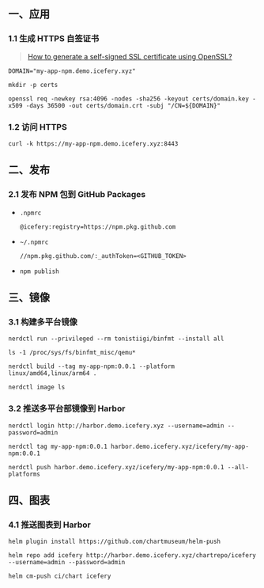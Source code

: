 ## 一、应用

### 1.1 生成 HTTPS 自签证书

> [How to generate a self-signed SSL certificate using OpenSSL?](https://stackoverflow.com/questions/10175812/how-to-generate-a-self-signed-ssl-certificate-using-openssl)

```shell
DOMAIN="my-app-npm.demo.icefery.xyz"

mkdir -p certs

openssl req -newkey rsa:4096 -nodes -sha256 -keyout certs/domain.key -x509 -days 36500 -out certs/domain.crt -subj "/CN=${DOMAIN}"
```

### 1.2 访问 HTTPS

```shell
curl -k https://my-app-npm.demo.icefery.xyz:8443
```

## 二、发布

### 2.1 发布 NPM 包到 GitHub Packages

- `.npmrc`

  ```shell
  @icefery:registry=https://npm.pkg.github.com
  ```

- `~/.npmrc`

  ```shell
  //npm.pkg.github.com/:_authToken=<GITHUB_TOKEN>
  ```

- `npm publish`

## 三、镜像

### 3.1 构建多平台镜像

```shell
nerdctl run --privileged --rm tonistiigi/binfmt --install all

ls -1 /proc/sys/fs/binfmt_misc/qemu*

nerdctl build --tag my-app-npm:0.0.1 --platform linux/amd64,linux/arm64 .

nerdctl image ls
```

### 3.2 推送多平台部镜像到 Harbor

```shell
nerdctl login http://harbor.demo.icefery.xyz --username=admin --password=admin

nerdctl tag my-app-npm:0.0.1 harbor.demo.icefery.xyz/icefery/my-app-npm:0.0.1

nerdctl push harbor.demo.icefery.xyz/icefery/my-app-npm:0.0.1 --all-platforms
```

## 四、图表

### 4.1 推送图表到 Harbor

```shell
helm plugin install https://github.com/chartmuseum/helm-push

helm repo add icefery http://harbor.demo.icefery.xyz/chartrepo/icefery --username=admin --password=admin

helm cm-push ci/chart icefery
```
